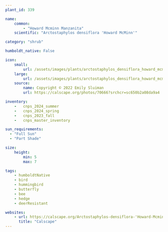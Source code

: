 ```yaml
---
plant_id: 339

name: 
    common: 
        - "Howard Mcminn Manzanita"
    scientific: "Arctostaphylos densiflora 'Howard McMinn'"

category: "shrub"

humboldt_native: False

icon: 
    small: 
        url: /assets/images/plants/arctostaphylos_densiflora_howard_mcminn_sm.jpg 
    large: 
        url: /assets/images/plants/arctostaphylos_densiflora_howard_mcminn_lg.jpg 
    source: 
        name: Copyright © 2022 Emily Sluiman
        url: https://calscape.org/photos/70666?srchcr=sc650b2a08da9a4 

inventory: 
    -   cnps_2024_summer
    -   cnps_2024_spring
    -   cnps_2023_fall
    -   cnps_master_inventory

sun_requirements:
  - "Full Sun"
  - "Part Shade"

size:
    height: 
        min: 5
        max: 7

tags:
    - humboldtNative
    - bird
    - hummingbird
    - butterfly
    - bee
    - hedge
    - deerResistant

websites:
    - url: https://calscape.org/Arctostaphylos-densiflora-'Howard-Mcminn'-(Howard-Mcminn-Manzanita) 
      title: "Calscape"
---
```





